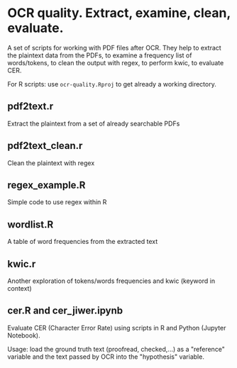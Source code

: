 # OCR quality. Extract, examine, clean, evaluate.

A set of scripts for working with PDF files after OCR. They help to extract the plaintext data from the PDFs, to examine a frequency list of words/tokens, to clean the output with regex, to perform kwic, to evaluate CER.

For R scripts: use `ocr-quality.Rproj` to get already a working directory.

## pdf2text.r
Extract the plaintext from a set of already searchable PDFs

## pdf2text_clean.r

Clean the plaintext with regex

## regex_example.R

Simple code to use regex within R

## wordlist.R

A table of word frequencies from the extracted text

## kwic.r

Another exploration of tokens/words frequencies and kwic (keyword in context)

## cer.R and cer_jiwer.ipynb
Evaluate CER (Character Error Rate) using scripts in R and Python (Jupyter Notebook).

Usage: load the ground truth text (proofread, checked,...) as a "reference" variable and the text passed by OCR into the "hypothesis" variable.
